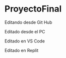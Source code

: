 # ProyectoFinal

Editando desde Git Hub

Editado desde el PC

Editado en VS Code

Editado en Replit
